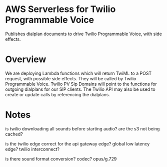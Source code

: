 # AWS Serverless for Twilio Programmable Voice

Publishes dialplan documents to drive Twilio Programmable Voice, with side effects.

# Overview

We are deploying Lambda functions which will return TwiML to a POST request, with possible side effects. They will be called by Twilio Programmable Voice. Twilio PV Sip Domains will point to the functions for outgoing dialplans for our SIP clients. The Twilio API may also be used to create or update calls by referencing the dialplans.

# Notes

is twilio downloading all sounds before starting audio?
are the s3 not being cached?

is the twilio edge correct for the api gateway edge?
global low latency edge?
twilio interconnect?

is there sound format conversion?
codec? opus/g.729

